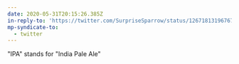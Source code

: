 ```yaml
---
date: 2020-05-31T20:15:26.385Z
in-reply-to: 'https://twitter.com/SurpriseSparrow/status/1267181319676743682?s=19'
mp-syndicate-to:
  - twitter
---
```


"IPA" stands for "India Pale Ale"
